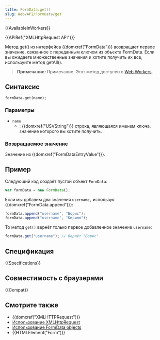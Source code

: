 ```yaml
---
title: FormData.get()
slug: Web/API/FormData/get
---
```


{{AvailableInWorkers}}

{{APIRef("XMLHttpRequest API")}}

Метод get() из интерфейса {{domxref("FormData")}} возвращает первое значение, связанное с переданным ключом из объекта FormData. Если вы ожидаете множественные значения и хотите получить их все, используйте метод getAll().

> **Примечание:** Примечание: Этот метод доступен в [Web Workers](/ru/docs/Web/API/Web_Workers_API).

## Синтаксис

```
formData.get(name);
```

### Параметры

- `name`
  - : {{domxref("USVString")}} строка, являющаяся именем ключа, значение которого вы хотите получить.

### Возвращаемое значение

Значение из {{domxref("FormDataEntryValue")}}.

## Пример

Следующий код создаёт пустой объект `FormData`:

```js
var formData = new FormData();
```

Если мы добавим два значения `username,` используя {{domxref("FormData.append")}}:

```js
formData.append("username", "Борис");
formData.append("username", "Кирилл");
```

То метод `get()` вернёт только первое добавленное значение `username`:

```js
formData.get("username"); // Вернёт "Борис"
```

## Спецификация

{{Specifications}}

## Совместимость с браузерами

{{Compat}}

## Смотрите также

- {{domxref("XMLHTTPRequest")}}
- [Использование XMLHttpRequest](/ru/docs/DOM/XMLHttpRequest/Using_XMLHttpRequest)
- [Использование FormData objects](/ru/docs/DOM/XMLHttpRequest/FormData/Using_FormData_Objects)
- {{HTMLElement("Form")}}

